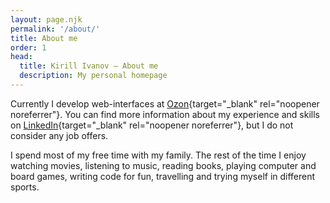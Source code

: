 ```yaml
---
layout: page.njk
permalink: '/about/'
title: About me
order: 1
head:
  title: Kirill Ivanov – About me
  description: My personal homepage
---
```


Currently I develop web-interfaces at [Ozon](https://www.ozon.ru){target="\_blank" rel="noopener noreferrer"}. You can find more information about my experience and skills on [LinkedIn](https://www.linkedin.com/in/kirillunlimited){target="\_blank" rel="noopener noreferrer"}, but I do not consider any job&nbsp;offers.

I spend most of my free time with my family. The rest of the time I enjoy watching movies, listening to music, reading books, playing computer and board games, writing code for fun, travelling and trying myself in different sports.
